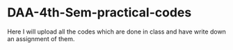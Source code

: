 # DAA-4th-Sem-practical-codes
Here I will upload all the codes which are done in class and have write down an assignment of them.
